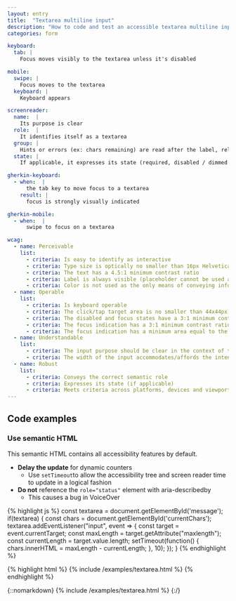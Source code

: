 ```yaml
---
layout: entry
title:  "Textarea multiline input"
description: "How to code and test an accessible textarea multiline input for Web"
categories: form

keyboard:
  tab: |
    Focus moves visibly to the textarea unless it's disabled

mobile:
  swipe: |
    Focus moves to the textarea
  keyboard: |
    Keyboard appears

screenreader:
  name:  |
    Its purpose is clear
  role:  |
    It identifies itself as a textarea
  group: |
    Hints or errors (ex: chars remaining) are read after the label, related inputs include a group name (ex: Contact us)
  state: |
    If applicable, it expresses its state (required, disabled / dimmed / unavailable)

gherkin-keyboard: 
  - when:  |
      the tab key to move focus to a textarea
    result: |
      focus is strongly visually indicated

gherkin-mobile:
  - when:  |
      swipe to focus on a textarea

wcag:
  - name: Perceivable
    list:
      - criteria: Is easy to identify as interactive
      - criteria: Type size is optically no smaller than 16px Helvetica
      - criteria: The text has a 4.5:1 minimum contrast ratio
      - criteria: Label is always visible (placeholder cannot be used as a label)
      - criteria: Color is not used as the only means of conveying information or state (error, success, focus, disabled etc)
  - name: Operable
    list:
      - criteria: Is keyboard operable
      - criteria: The click/tap target area is no smaller than 44x44px
      - criteria: The disabled and focus states have a 3:1 minimum contrast ratio against default
      - criteria: The focus indication has a 3:1 minimum contrast ratio against adjacent elements
      - criteria: The focus indication has a minimum area equal to the width of the element and 2px in height
  - name: Understandable
    list:
      - criteria: The input purpose should be clear in the context of the whole page
      - criteria: The width of the input accommodates/affords the intended input, reinforcing its purpose
  - name: Robust
    list:
      - criteria: Conveys the correct semantic role 
      - criteria: Expresses its state (if applicable)
      - criteria: Meets criteria across platforms, devices and viewports
---
```


## Code examples

### Use semantic HTML

This semantic HTML contains all accessibility features by default.

- **Delay the update** for dynamic counters
  - Use `setTimeout`to allow the accessibility tree and screen reader time to update in a logical fashion
- **Do not** reference the `role="status"` element with aria-describedby
  - This causes a bug in VoiceOver 

{% highlight js %}
const textarea = document.getElementById('message');
if(textarea) {
    const chars = document.getElementById('currentChars');
    textarea.addEventListener("input", event => {
        const target = event.currentTarget;
        const maxLength = target.getAttribute("maxlength");
        const currentLength = target.value.length;
        setTimeout(function() {
            chars.innerHTML = maxLength - currentLength;
        }, 10);
    });
}
{% endhighlight %}

{% highlight html %}
{% include /examples/textarea.html %}
{% endhighlight %}

{::nomarkdown}
<example>
{% include /examples/textarea.html %}
</example>
{:/}
